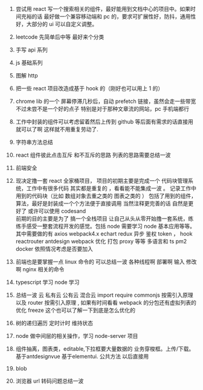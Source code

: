 1. 尝试用 react 写一个搜索相关的组件，最好能用到文档中心的项目中。如果时间充裕的话 最好做一个兼容移动端和 pc 的，要求可扩展性好，防抖，通用性好，大部分的 ui 可以自定义调整。

3. leetcode 先简单后中等 最好来个分类
4. 手写 api 系列
5. js 基础系列
6. 图解 http

8. 把一些 react 项目改造成基于 hook 的（刚好也可以用上 1 的）
9. chrome lib 的一个 屏幕停滞几秒后，自动 prefetch 链接，虽然会走一些带宽 不过未尝不是一个好的点子 特别是对于那种文章流的网站，pc 手机端都行
10. 工作中封装的组件可以考虑留着然后上传到 github 等后面有需求的话直接用就可以了啊 这样就不用重复劳动了.

11. 字符串方法总结
12. react 组件彼此点击互斥 和不互斥的思路 列表的思路需要总结一波
13. 前端安全

15. 现决定撸一套 react 全家桶项目， 项目的初期主要是完成一个 代码块管理系统，工作中有很多代码 其实都是重复的 ，看看能不能集成一波 。 记录工作中用到的代码块（比如 数组对象去重之类的 图表之类的 ） 包括了用到的组件，算法，最好是封装成一个个方法便于直接调用 当然注释更完善的话 自然是更好了 或许可以使用 codesand  
    前期的目的主要是为了 搞一个全栈项目 让自己从头从零开始撸一套系统，练练手感受一整套流程开发的感觉。包括 node 需要学习 node 基本应用等等。 其中需要做的有 axios webpack4.x echart redux 异步 鉴权 token ， hook reactrouter antdesign webpack 优化 打包 proxy 等等 多语言和 ts pm2 docker 依照情况考虑是否要加入

16. 前端也是要掌握一点 linux 命令的 可以总结一波 各种线程啊 部署啊 输入 修改啊 nginx 相关的命令

17. typescript 学习 node 学习

20. 总结一波 云 私有云 公有云 混合云 import require commonjs 按需引入原理 以及 router 按需引入原理 , 如果有时间看看 webpack 的分包还有虚拟列表的优化 freeze 这个也可以了解一下到底是怎么优化的
21. 树的递归遍历 定时计时 维持状态
22. node 做中间层的相关操作，学习 node-server 项目

23. 组件抽离，图表类，editable,下拉框要大量数据的 业务穿梭框。上传/下载。  基于antdesignvue 基于elementui. 公共方法 以后直接用 
24. blob

1. 浏览器 url 转码问题总结一波

